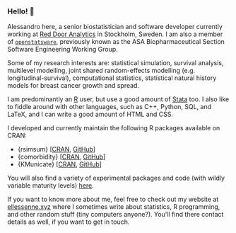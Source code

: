 ### Hello! 👋

Alessandro here, a senior biostatistician and software developer currently working at [Red Door Analytics](https://reddooranalytics.se) in Stockholm, Sweden.
I am also a member of [`openstatsware`](https://www.openstatsware.org/), previously known as the ASA Biopharmaceutical Section Software Engineering Working Group.

Some of my research interests are: statistical simulation, survival analysis, multilevel modelling, joint shared random-effects modelling (e.g. longitudinal-survival), computational statistics, statistical natural history models for breast cancer growth and spread.

I am predominantly an [R](https://www.r-project.org/) user, but use a good amount of [Stata](https://www.stata.com/) too.
I also like to fiddle around with other languages, such as C++, Python, SQL, and LaTeX, and I can write a good amount of HTML and CSS.

I developed and currently maintain the following R packages available on CRAN:

* {rsimsum} [[CRAN](https://CRAN.R-project.org/package=rsimsum), [GitHub](https://github.com/ellessenne/rsimsum)]
* {comorbidity} [[CRAN](https://CRAN.R-project.org/package=comorbidity), [GitHub](https://github.com/ellessenne/comorbidity)]
* {KMunicate} [[CRAN](https://CRAN.R-project.org/package=KMunicate), [GitHub](https://github.com/ellessenne/KMunicate-package)]

You will also find a variety of experimental packages and code (with wildly variable maturity levels) [here](https://github.com/ellessenne?tab=repositories).

If you want to know more about me, feel free to check out my website at [ellessenne.xyz](https://www.ellessenne.xyz) where I sometimes write about statistics, R programming, and other random stuff (tiny computers anyone?).
You'll find there contact details as well, if you want to get in touch.
